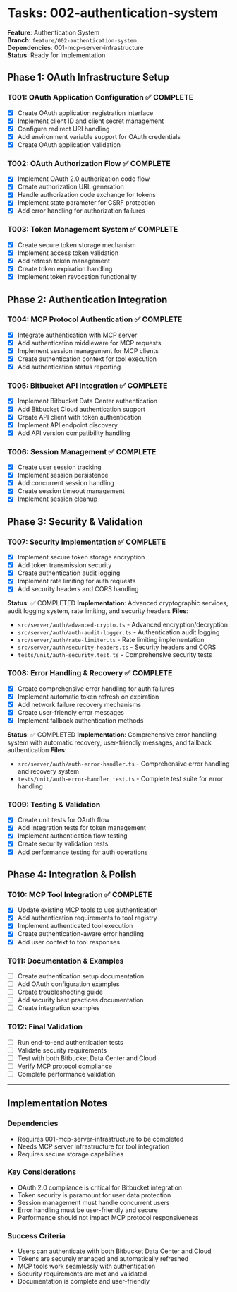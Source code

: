 # Tasks: 002-authentication-system

**Feature**: Authentication System  
**Branch**: `feature/002-authentication-system`  
**Dependencies**: 001-mcp-server-infrastructure  
**Status**: Ready for Implementation

## Phase 1: OAuth Infrastructure Setup

### T001: OAuth Application Configuration ✅ COMPLETE
- [x] Create OAuth application registration interface
- [x] Implement client ID and client secret management
- [x] Configure redirect URI handling
- [x] Add environment variable support for OAuth credentials
- [x] Create OAuth application validation

### T002: OAuth Authorization Flow ✅ COMPLETE
- [x] Implement OAuth 2.0 authorization code flow
- [x] Create authorization URL generation
- [x] Handle authorization code exchange for tokens
- [x] Implement state parameter for CSRF protection
- [x] Add error handling for authorization failures

### T003: Token Management System ✅ COMPLETE
- [x] Create secure token storage mechanism
- [x] Implement access token validation
- [x] Add refresh token management
- [x] Create token expiration handling
- [x] Implement token revocation functionality

## Phase 2: Authentication Integration

### T004: MCP Protocol Authentication ✅ COMPLETE
- [x] Integrate authentication with MCP server
- [x] Add authentication middleware for MCP requests
- [x] Implement session management for MCP clients
- [x] Create authentication context for tool execution
- [x] Add authentication status reporting

### T005: Bitbucket API Integration ✅ COMPLETE
- [x] Implement Bitbucket Data Center authentication
- [x] Add Bitbucket Cloud authentication support
- [x] Create API client with token authentication
- [x] Implement API endpoint discovery
- [x] Add API version compatibility handling

### T006: Session Management ✅ COMPLETE
- [x] Create user session tracking
- [x] Implement session persistence
- [x] Add concurrent session handling
- [x] Create session timeout management
- [x] Implement session cleanup

## Phase 3: Security & Validation

### T007: Security Implementation ✅ COMPLETE
- [x] Implement secure token storage encryption
- [x] Add token transmission security
- [x] Create authentication audit logging
- [x] Implement rate limiting for auth requests
- [x] Add security headers and CORS handling

**Status**: ✅ COMPLETED
**Implementation**: Advanced cryptographic services, audit logging system, rate limiting, and security headers
**Files**: 
- `src/server/auth/advanced-crypto.ts` - Advanced encryption/decryption
- `src/server/auth/auth-audit-logger.ts` - Authentication audit logging
- `src/server/auth/rate-limiter.ts` - Rate limiting implementation
- `src/server/auth/security-headers.ts` - Security headers and CORS
- `tests/unit/auth-security.test.ts` - Comprehensive security tests

### T008: Error Handling & Recovery ✅ COMPLETE
- [x] Create comprehensive error handling for auth failures
- [x] Implement automatic token refresh on expiration
- [x] Add network failure recovery mechanisms
- [x] Create user-friendly error messages
- [x] Implement fallback authentication methods

**Status**: ✅ COMPLETED
**Implementation**: Comprehensive error handling system with automatic recovery, user-friendly messages, and fallback authentication
**Files**: 
- `src/server/auth/auth-error-handler.ts` - Comprehensive error handling and recovery system
- `tests/unit/auth-error-handler.test.ts` - Complete test suite for error handling

### T009: Testing & Validation
- [x] Create unit tests for OAuth flow
- [x] Add integration tests for token management
- [x] Implement authentication flow testing
- [x] Create security validation tests
- [x] Add performance testing for auth operations

## Phase 4: Integration & Polish

### T010: MCP Tool Integration ✅ COMPLETE
- [x] Update existing MCP tools to use authentication
- [x] Add authentication requirements to tool registry
- [x] Implement authenticated tool execution
- [x] Create authentication-aware error handling
- [x] Add user context to tool responses

### T011: Documentation & Examples
- [ ] Create authentication setup documentation
- [ ] Add OAuth configuration examples
- [ ] Create troubleshooting guide
- [ ] Add security best practices documentation
- [ ] Create integration examples

### T012: Final Validation
- [ ] Run end-to-end authentication tests
- [ ] Validate security requirements
- [ ] Test with both Bitbucket Data Center and Cloud
- [ ] Verify MCP protocol compliance
- [ ] Complete performance validation

---

## Implementation Notes

### Dependencies
- Requires 001-mcp-server-infrastructure to be completed
- Needs MCP server infrastructure for tool integration
- Requires secure storage capabilities

### Key Considerations
- OAuth 2.0 compliance is critical for Bitbucket integration
- Token security is paramount for user data protection
- Session management must handle concurrent users
- Error handling must be user-friendly and secure
- Performance should not impact MCP protocol responsiveness

### Success Criteria
- Users can authenticate with both Bitbucket Data Center and Cloud
- Tokens are securely managed and automatically refreshed
- MCP tools work seamlessly with authentication
- Security requirements are met and validated
- Documentation is complete and user-friendly
